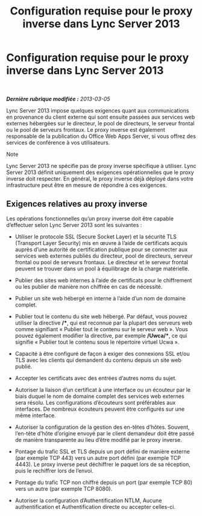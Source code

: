 ﻿---
title: Configuration requise pour le proxy inverse dans Lync Server 2013
TOCTitle: Configuration requise pour le proxy inverse dans Lync Server 2013
ms:assetid: c37d688a-28e4-4822-80cc-6add59c71052
ms:mtpsurl: https://technet.microsoft.com/fr-fr/library/JJ945651(v=OCS.15)
ms:contentKeyID: 53095521
ms.date: 05/20/2016
mtps_version: v=OCS.15
ms.translationtype: HT
---

# Configuration requise pour le proxy inverse dans Lync Server 2013

 

_**Dernière rubrique modifiée :** 2013-03-05_

Lync Server 2013 impose quelques exigences quant aux communications en provenance du client externe qui sont ensuite passées aux services web externes hébergées sur le directeur, le pool de directeurs, le serveur frontal ou le pool de serveurs frontaux. Le proxy inverse est également responsable de la publication du Office Web Apps Server, si vous offrez des services de conférence à vos utilisateurs.

> [!NOTE]  
> Lync Server 2013 ne spécifie pas de proxy inverse spécifique à utiliser. Lync Server 2013 définit uniquement des exigences opérationnelles que le proxy inverse doit respecter. En général, le proxy inverse déjà déployé dans votre infrastructure peut être en mesure de répondre à ces exigences.

## Exigences relatives au proxy inverse

Les opérations fonctionnelles qu’un proxy inverse doit être capable d’effectuer selon Lync Server 2013 sont les suivantes :

  - Utiliser le protocole SSL (Secure Socket Layer) et la sécurité TLS (Transport Layer Security) mis en œuvre à l’aide de certificats acquis auprès d’une autorité de certification publique pour se connecter aux services web externes publiés du directeur, pool de directeurs, serveur frontal ou pool de serveurs frontaux. Le directeur et le serveur frontal peuvent se trouver dans un pool à équilibrage de la charge matérielle.

  - Publier des sites web internes à l’aide de certificats pour le chiffrement ou les publier de manière non chiffrée en cas de nécessité.

  - Publier un site web hébergé en interne à l’aide d’un nom de domaine complet.

  - Publier tout le contenu du site web hébergé. Par défaut, vous pouvez utiliser la directive **/\***, qui est reconnue par la plupart des serveurs web comme signifiant « Publier tout le contenu sur le serveur web ». Vous pouvez également modifier la directive, par exemple **/Uwca/\***, ce qui signifie « Publier tout le contenu sous le répertoire virtuel Ucwa ».

  - Capacité à être configuré de façon à exiger des connexions SSL et/ou TLS avec les clients qui demandent du contenu depuis un site web publié.

  - Accepter les certificats avec des entrées d’autres noms du sujet.

  - Autoriser la liaison d’un certificat à une interface ou un écouteur par le biais duquel le nom de domaine complet des services web externes sera résolu. Les configurations d’écouteurs sont préférables aux interfaces. De nombreux écouteurs peuvent être configurés sur une même interface.

  - Autoriser la configuration de la gestion des en-têtes d’hôtes. Souvent, l’en-tête d’hôte d’origine envoyé par le client demandeur doit être passé de manière transparente au lieu d’être modifié par le proxy inverse.

  - Pontage du trafic SSL et TLS depuis un port défini de manière externe (par exemple TCP 443) vers un autre port défini (par exemple TCP 4443). Le proxy inverse peut déchiffrer le paquet lors de sa réception, puis le rechiffrer lors de l’envoi.

  - Pontage du trafic TCP non chiffré depuis un port (par exemple TCP 80) vers un autre (par exemple TCP 8080).

  - Autoriser la configuration d’Authentification NTLM, Aucune authentification et Authentification directe ou accepter celles-ci.

